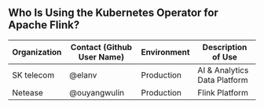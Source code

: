 ## Who Is Using the Kubernetes Operator for Apache Flink?

| Organization | Contact (Github User Name) | Environment | Description of Use |
| ------------- | ------------- | ------------- | ------------- |
| SK telecom | @elanv | Production | AI & Analytics Data Platform |
| Netease      | @ouyangwulin | Production | Flink Platform    |
